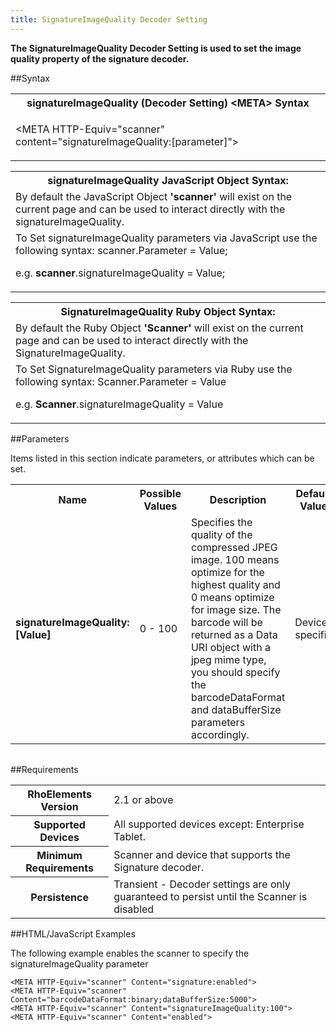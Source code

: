 ```yaml
---
title: SignatureImageQuality Decoder Setting
---
```



<b>
The SignatureImageQuality Decoder Setting is used to set the image quality property of the signature decoder.
</b>

##Syntax

<table class="re-table"><tr><th class="tableHeading">signatureImageQuality (Decoder Setting) &lt;META&gt; Syntax
</th></tr><tr><td class="clsSyntaxCells clsOddRow"><p>&lt;META HTTP-Equiv="scanner" content="signatureImageQuality:[parameter]"&gt;</p></td></tr></table>
<table class="re-table"><tr><th class="tableHeading">signatureImageQuality JavaScript Object Syntax:</th></tr><tr><td class="clsSyntaxCells clsOddRow">
By default the JavaScript Object <b>'scanner'</b> will exist on the current page and can be used to interact directly with the signatureImageQuality.
</td></tr><tr><td class="clsSyntaxCells clsEvenRow">
To Set signatureImageQuality parameters via JavaScript use the following syntax: scanner.Parameter = Value;
<P />e.g. <b>scanner</b>.signatureImageQuality = Value;
</td></tr></table>
<table class="re-table"><tr><th class="tableHeading">SignatureImageQuality Ruby Object Syntax:</th></tr><tr><td class="clsSyntaxCells clsOddRow">
By default the Ruby Object <b>'Scanner'</b> will exist on the current page and can be used to interact directly with the SignatureImageQuality.
</td></tr><tr><td class="clsSyntaxCells clsEvenRow">
To Set SignatureImageQuality parameters via Ruby use the following syntax: Scanner.Parameter = Value
<P />e.g. <b>Scanner</b>.signatureImageQuality = Value
</td></tr></table>



##Parameters


Items listed in this section indicate parameters, or attributes which can be set.
<table class="re-table"><col width="20%" /><col width="20%" /><col width="38%" /><col width="22%" /><tr><th class="tableHeading">Name</th><th class="tableHeading">Possible Values</th><th class="tableHeading">Description</th><th class="tableHeading">Default Value</th></tr><tr><td class="clsSyntaxCells clsOddRow"><b>signatureImageQuality:[Value]
</b></td><td class="clsSyntaxCells clsOddRow">0 - 100</td><td class="clsSyntaxCells clsOddRow">Specifies the quality of the compressed JPEG image. 100 means optimize for the highest quality and 0 means optimize for image size.  The barcode will be returned as a Data URI object with a jpeg mime type, you should specify the barcodeDataFormat and dataBufferSize parameters accordingly.</td><td class="clsSyntaxCells clsOddRow">Device specific</td></tr></table>
<table class="re-table"><col width="78%" /><col width="8%" /><col width="1%" /><col width="5%" /><col width="1%" /><col width="5%" /><col width="2%" /></table>





##Requirements

<table class="re-table"><tr><th class="tableHeading">RhoElements Version</th><td class="clsSyntaxCell clsEvenRow">2.1 or above
</td></tr><tr><th class="tableHeading">Supported Devices</th><td class="clsSyntaxCell clsOddRow">All supported devices except: Enterprise Tablet.</td></tr><tr><th class="tableHeading">Minimum Requirements</th><td class="clsSyntaxCell clsOddRow">Scanner and device that supports the Signature decoder.</td></tr><tr><th class="tableHeading">Persistence</th><td class="clsSyntaxCell clsEvenRow">Transient - Decoder settings are only guaranteed to persist until the Scanner is disabled</td></tr></table>


##HTML/JavaScript Examples

The following example enables the scanner to specify the signatureImageQuality parameter

	<META HTTP-Equiv="scanner" Content="signature:enabled">
	<META HTTP-Equiv="scanner" Content="barcodeDataFormat:binary;dataBufferSize:5000">
	<META HTTP-Equiv="scanner" Content="signatureImageQuality:100">
	<META HTTP-Equiv="scanner" Content="enabled">
	



